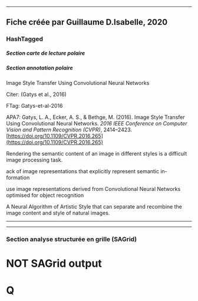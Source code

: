 
----
Fiche créée par Guillaume D.Isabelle, 2020 
---- 

### HashTagged 


##### Section carte de lecture polaire
##### Section annotation polaire
Image Style Transfer Using Convolutional Neural Networks



Citer: (Gatys et al., 2016)

FTag: Gatys-et-al-2016

APA7: Gatys, L. A., Ecker, A. S., & Bethge, M. (2016). Image Style Transfer Using Convolutional Neural Networks. _2016 IEEE Conference on Computer Vision and Pattern Recognition (CVPR)_, 2414–2423. [https://doi.org/10.1109/CVPR.2016.265](https://doi.org/10.1109/CVPR.2016.265)



Rendering the semantic content of an image in different styles is a difficult image processing task.



ack of image representations that explicitly represent semantic in- formation



use image representations derived from Convolutional Neural Networks optimised for object recognition



A Neural Algorithm of Artistic Style that can separate and recombine the image content and style of natural images.






----

----



### Section analyse structurée en grille (SAGrid)


# NOT SAGrid output

# Q


